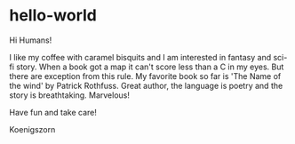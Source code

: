 # hello-world
Hi Humans!

I like my coffee with caramel bisquits and I am interested in fantasy and sci-fi story. When a book got a map it can't score less than a C in my eyes. But there are exception from this rule. My favorite book so far is 'The Name of the wind' by Patrick Rothfuss. Great author, the language is poetry and the story is breathtaking. Marvelous!

Have fun and take care!

Koenigszorn
